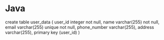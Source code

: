 # Java
create table user_data (
        user_id integer not null,
        name varchar(255) not null,
        email varchar(255) unique not null,
        phone_number varchar(255),
	    address varchar(255),
        primary key (user_id)
    )
